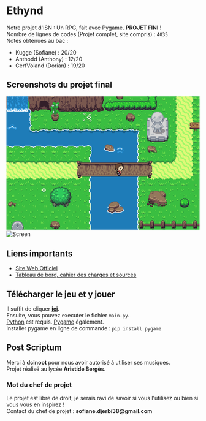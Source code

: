 # Ethynd
Notre projet d'ISN : Un RPG, fait avec Pygame. **PROJET FINI** !  
Nombre de lignes de codes (Projet complet, site compris) : `4035`  
Notes obtenues au bac :  
- Kugge (Sofiane) : 20/20  
- Anthodd (Anthony) : 12/20  
- CerfVoland (Dorian) : 19/20

## Screenshots du projet final
![Screen](https://github.com/ProjetIsn2019/Rapports/blob/master/images/photo_perso.PNG?raw=true)  
![Screen](https://projetisn2019.github.io/images/sofiane/collisions.gif)

## Liens importants
- [Site Web Officiel](https://projetisn2019.github.io/)  
- [Tableau de bord, cahier des charges et sources](https://github.com/ProjetIsn2019/Rapports/blob/master/RECAPITULATIF.md) 

## Télécharger le jeu et y jouer
Il suffit de cliquer **[ici](https://github.com/ProjetIsn2019/Ethynd/archive/master.zip)**.  
Ensuite, vous pouvez executer le fichier `main.py`.  
[Python](https://www.python.org/) est requis. [Pygame](https://www.pygame.org/) également.  
Installer pygame en ligne de commande : `pip install pygame`

## Post Scriptum
Merci à **dcinoot** pour nous avoir autorisé à utiliser ses musiques.  
Projet réalisé au lycée **Aristide Bergès**.
### Mot du chef de projet
Le projet est libre de droit, je serais ravi de savoir si vous l'utilisez ou bien si vous vous en inspirez !  
Contact du chef de projet : __sofiane.djerbi38@gmail.com__
